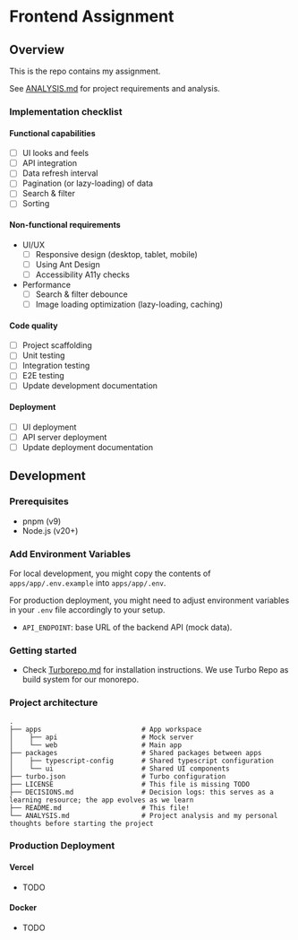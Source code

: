 # Frontend Assignment

## Overview

This is the repo contains my assignment.

See [ANALYSIS.md](./ANALYSIS.md) for project requirements and analysis.

### Implementation checklist

#### Functional capabilities
- [ ] UI looks and feels
- [ ] API integration
- [ ] Data refresh interval
- [ ] Pagination (or lazy-loading) of data
- [ ] Search & filter
- [ ] Sorting

#### Non-functional requirements

- UI/UX
    + [ ] Responsive design (desktop, tablet, mobile)
    + [ ] Using Ant Design
    + [ ] Accessibility A11y checks
- Performance
    + [ ] Search & filter debounce
    + [ ] Image loading optimization (lazy-loading, caching)

#### Code quality

- [ ] Project scaffolding
- [ ] Unit testing
- [ ] Integration testing
- [ ] E2E testing
- [ ] Update development documentation

#### Deployment

- [ ] UI deployment
- [ ] API server deployment
- [ ] Update deployment documentation

## Development

### Prerequisites

- pnpm (v9)
- Node.js (v20+)

### Add Environment Variables

For local development, you might copy the contents of `apps/app/.env.example` into `apps/app/.env`.

For production deployment, you might need to adjust environment variables in your `.env` file accordingly to your setup.

- `API_ENDPOINT`: base URL of the backend API (mock data).

### Getting started

- Check [Turborepo.md](./Turborepo.md) for installation instructions. We use Turbo Repo as build system for our monorepo.

### Project architecture


```text
.
├── apps                         # App workspace
│    ├── api                     # Mock server
│    └── web                     # Main app
├── packages                     # Shared packages between apps
│    ├── typescript-config       # Shared typescript configuration
│    └── ui                      # Shared UI components
├── turbo.json                   # Turbo configuration
├── LICENSE                      # This file is missing TODO
├── DECISIONS.md                 # Decision logs: this serves as a learning resource; the app evolves as we learn
├── README.md                    # This file!
└── ANALYSIS.md                  # Project analysis and my personal thoughts before starting the project
```

### Production Deployment

#### Vercel

- TODO

#### Docker

- TODO